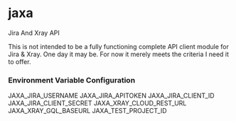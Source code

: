 # jaxa
Jira And Xray API

This is not intended to be a fully functioning complete API client module for Jira & Xray.
One day it may be.
For now it merely meets the criteria I need it to offer.


### Environment Variable Configuration


JAXA_JIRA_USERNAME
JAXA_JIRA_APITOKEN
JAXA_JIRA_CLIENT_ID
JAXA_JIRA_CLIENT_SECRET
JAXA_XRAY_CLOUD_REST_URL
JAXA_XRAY_GQL_BASEURL
JAXA_TEST_PROJECT_ID
